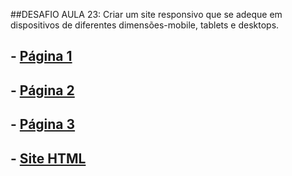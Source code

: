 
  
##DESAFIO AULA 23: 
Criar um site responsivo que se adeque em dispositivos de diferentes dimensões-mobile, tablets e desktops. 

## - [Página 1](paginas/pagina1.html)


## - [Página 2](paginas/pagina2.html)

## - [Página 3](paginas/pagina3.html)

## - [Site HTML](paginas/site.html)



